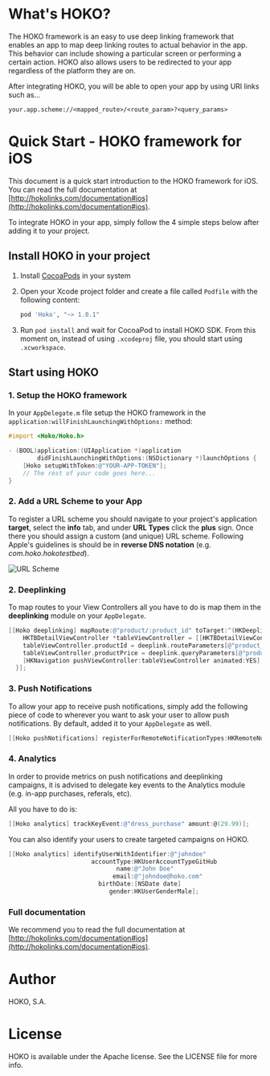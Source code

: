 # What's HOKO?

The HOKO framework is an easy to use deep linking framework that enables an app to map deep linking routes to actual behavior in the app. This behavior can include showing a particular screen or performing a certain action. HOKO also allows users to be redirected to your app regardless of the platform they are on.

After integrating HOKO, you will be able to open your app by using URI links such as...

```
your.app.scheme://<mapped_route>/<route_param>?<query_params>
```

# Quick Start - HOKO framework for iOS

This document is a quick start introduction to the HOKO framework for iOS. You can read the full documentation at [http://hokolinks.com/documentation#ios](http://hokolinks.com/documentation#ios).

To integrate HOKO in your app, simply follow the 4 simple steps below after adding it to your project.

## Install HOKO in your project

1. Install [CocoaPods](http://cocoapods.org/) in your system
2. Open your Xcode project folder and create a file called `Podfile` with the following content:

    ```ruby
    pod 'Hoko', "~> 1.0.1"
    ```

3. Run `pod install` and wait for CocoaPod to install HOKO SDK. From this moment on, instead of using `.xcodeproj` file, you should start using `.xcworkspace`.

## Start using HOKO

### 1. Setup the HOKO framework

In your `AppDelegate.m` file setup the HOKO framework in the `application:willFinishLaunchingWithOptions:` method:

```objective-c
#import <Hoko/Hoko.h>

- (BOOL)application:(UIApplication *)application 
        didFinishLaunchingWithOptions:(NSDictionary *)launchOptions {
    [Hoko setupWithToken:@"YOUR-APP-TOKEN"];
    // The rest of your code goes here...
}
```

### 2. Add a URL Scheme to your App

To register a URL scheme you should navigate to your project's application **target**, select the **info** tab, and under **URL Types** click the **plus** sign.
Once there you should assign a custom (and unique) URL scheme. Following Apple's guidelines is should be in **reverse DNS notation** (e.g. *com.hoko.hokotestbed*).

![URL Scheme](https://s3-eu-west-1.amazonaws.com/hokoassets/urlschemes-ios.png)

### 2. Deeplinking

To map routes to your View Controllers all you have to do is map them in the **deeplinking** module on your `AppDelegate`. 

```objective-c
[[Hoko deeplinking] mapRoute:@"product/:product_id" toTarget:^(HKDeeplink *deeplink) {
    HKTBDetailViewController *tableViewController = [[HKTBDetailViewController alloc]init];
    tableViewController.productId = deeplink.routeParameters[@"product_id"];
    tableViewController.productPrice = deeplink.queryParameters[@"product_price"];
    [HKNavigation pushViewController:tableViewController animated:YES];
  }];
```


### 3. Push Notifications

To allow your app to receive push notifications, simply add the following piece of code to wherever you want to ask your user to allow push notifications. By default, added it to your `AppDelegate` as well.

```objective-c
[[Hoko pushNotifications] registerForRemoteNotificationTypes:HKRemoteNotificationTypeAlert|HKRemoteNotificationTypeBadge|HKRemoteNotificationTypeSound];
```

### 4. Analytics

In order to provide metrics on push notifications and deeplinking campaigns, it is advised to delegate key events to the Analytics module (e.g. in-app purchases, referals, etc).

All you have to do is:

```objective-c
[[Hoko analytics] trackKeyEvent:@"dress_purchase" amount:@(29.99)];
```

You can also identify your users to create targeted campaigns on HOKO.

```objective-c
[[Hoko analytics] identifyUserWithIdentifier:@"johndoe"
                       accountType:HKUserAccountTypeGitHub
                              name:@"John Doe"
                             email:@"johndoe@hoko.com"
                         birthDate:[NSDate date]
                            gender:HKUserGenderMale];
```

### Full documentation

We recommend you to read the full documentation at [http://hokolinks.com/documentation#ios](http://hokolinks.com/documentation#ios).


# Author

HOKO, S.A.

# License

HOKO is available under the Apache license. See the LICENSE file for more info.

